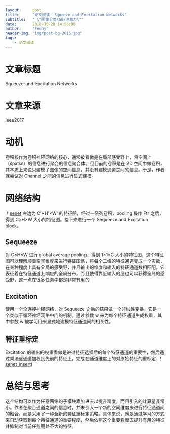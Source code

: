 ```yaml
---
layout:     post
title:      "论文阅读——Squeeze-and-Excitation Networks"
subtitle:   " \"图像分类\SE\注意力\""
date:       2018-10-20 14:56:00
author:     "Fenny"
header-img: "img/post-bg-2015.jpg"
tags:
    - 论文阅读
---
```

# 文章标题
Squeeze-and-Excitation Networks

# 文章来源
ieee2017

# 动机
卷积核作为卷积神经网络的核心，通常被看做是在局部感受野上，将空间上（spatial）的信息进行聚合的信息聚合体。但目前的卷积是在 2D 空间中做卷积，其本质上来说只建模了图像的空间信息，并没有建模通道之间的信息。于是，作者就尝试对 Channel 之间的信息进行显式建模。

# 网络结构
！[senet](../img/senet.jpg)
左边为 C'×H'×W' 的特征图，经过一系列卷积，pooling 操作 Ftr 之后，得到 C×H×W 大小的特征图。接下来进行一个 Sequeeze and Excitation block。
## Sequeeze
对 C×H×W 进行 global average pooling，得到 1×1×C 大小的特征图，这个特征图可以理解顺着空间维度来进行特征压缩，将每个二维的特征通道变成一个实数，在某种程度上具有全局的感受野，并且输出的维度和输入的特征通道数相匹配。它表征着在特征通道上响应的全局分布，而且使得靠近输入的层也可以获得全局的感受野，这一点在很多任务中都是非常有用的
## Excitation
使用一个全连接神经网络，对 Sequeeze 之后的结果做一个非线性变换。它是一个类似于循环神经网络中门的机制。通过参数 w 来为每个特征通道生成权重，其中参数 w 被学习用来显式地建模特征通道间的相关性。
## 特征重标定
Excitation 的输出的权重看做是进过特征选择后的每个特征通道的重要性，然后通过乘法逐通道加权到先前的特征上，完成在通道维度上的对原始特征的重标定.
！[senet_insert](../img/senet_insert.jpg))

# 总结与思考
这个结构可以作为任意网络的子模块添加进去以提升精度，而且引入的计算量非常小。作者在聚合通道之间的信息时，并未引入一个新的空间维度来进行特征通道间的融合，而是采用了一种全新的特征重标定策略。具体来说，就是通过学习的方式来自动获取到每个特征通道的重要程度，然后依照这个重要程度去提升有用的特征并抑制对当前任务用处不大的特征。
